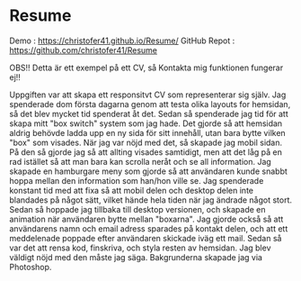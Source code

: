# Resume
Demo : https://christofer41.github.io/Resume/ GitHub Repot : https://github.com/christofer41/Resume

OBS!! Detta är ett exempel på ett CV, så Kontakta mig funktionen fungerar ej!!

Uppgiften var att skapa ett responsitvt CV som representerar sig själv.
Jag spenderade dom första dagarna genom att testa olika layouts for hemsidan, så det blev mycket tid spenderat åt det.
Sedan så spenderade jag tid för att skapa mitt "box switch" system som jag hade.
Det gjorde så att hemsidan aldrig behövde ladda upp en ny sida för sitt innehåll, utan bara bytte vilken "box" som visades.
När jag var nöjd med det, så skapade jag mobil sidan.
På den så gjorde jag så att allting visades samtidigt, men att det låg på en rad istället så att man bara kan scrolla neråt och se all information.
Jag skapade en hamburgare meny som gjorde så att användaren kunde snabbt hoppa mellan den information som han/hon ville se.
Jag spenderade konstant tid med att fixa så att mobil delen och desktop delen inte blandades på något sätt, vilket hände hela tiden när jag ändrade något stort.
Sedan så hoppade jag tillbaka till desktop versionen, och skapade en animation när användaren bytte mellan "boxarna".
Jag gjorde också så att användarens namn och email adress sparades på kontakt delen, och att ett meddelenade poppade efter användaren skickade iväg ett mail.
Sedan så var det att rensa kod, finskriva, och styla resten av hemsidan.
Jag blev väldigt nöjd med den måste jag säga.
Bakgrunderna skapade jag via Photoshop.
